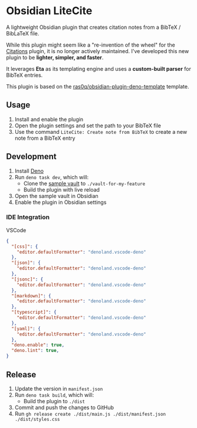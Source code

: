 # Obsidian LiteCite

A lightweight Obsidian plugin that creates citation notes from a BibTeX /
BibLaTeX file.

While this plugin might seem like a "re-invention of the wheel" for the
[Citations] plugin, it is no longer actively maintained. I've developed this new
plugin to be **lighter, simpler, and faster**.

It leverages **Eta** as its templating engine and uses a **custom-built parser**
for BibTeX entries.

This plugin is based on the [ras0q/obsidian-plugin-deno-template] template.

## Usage

1. Install and enable the plugin
2. Open the plugin settings and set the path to your BibTeX file
3. Use the command `LiteCite: Create note from BibTeX` to create a new note from
   a BibTeX entry

## Development

1. Install [Deno]
2. Run `deno task dev`, which will:
   - Clone the [sample vault] to `./vault-for-my-feature`
   - Build the plugin with live reload
3. Open the sample vault in Obsidian
4. Enable the plugin in Obsidian settings

### IDE Integration

VSCode

```json:settings.json
{
  "[css]": {
    "editor.defaultFormatter": "denoland.vscode-deno"
  },
  "[json]": {
    "editor.defaultFormatter": "denoland.vscode-deno"
  },
  "[jsonc]": {
    "editor.defaultFormatter": "denoland.vscode-deno"
  },
  "[markdown]": {
    "editor.defaultFormatter": "denoland.vscode-deno"
  },
  "[typescript]": {
    "editor.defaultFormatter": "denoland.vscode-deno"
  },
  "[yaml]": {
    "editor.defaultFormatter": "denoland.vscode-deno"
  },
  "deno.enable": true,
  "deno.lint": true,
}
```

## Release

1. Update the version in `manifest.json`
2. Run `deno task build`, which will:
   - Build the plugin to `./dist`
3. Commit and push the changes to GitHub
4. Run `gh release create ./dist/main.js ./dist/manifest.json ./dist/styles.css`

[Citations]: https://github.com/hans/obsidian-citation-plugin
[ras0q/obsidian-plugin-deno-template]: https://github.com/ras0q/obsidian-plugin-deno-template
[Deno]: https://deno.com
[sample vault]: https://github.com/kepano/kepano-obsidian
